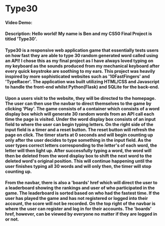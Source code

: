 # Type30
#### Video Demo:  <URL HERE>
#### Description: Hello world! My name is Ben and my CS50 Final Project is titled 'Type30'.
#### Type30 is a responsive web application game that essentially tests users on how fast they are able to type 30 random generated word called using an API! I chose this as my final project as I have always loved typing on my keyboard as the sounds produced from my mechanical keyboard after every quick keystroke are soothing to my ears. This project was heavily inspired by more sophisticated websites such as '10FastFingers' and 'TypeRacer'. The application was built utilizing HTML/CSS and Javascript to handle the front-end whilst Python(Flask) and SQLite for the back-end. 

#### Upon a users visit to the website, they will be directed to the homepage. The user can then use the navbar to direct themselves to the game by clicking 'Play'. The game consists of a container which consists of a word display box which will generate 30 random words from an API call each time the page is visited. Under the word display box consists of an input field to where the user can begin typing letters. On the right side of the input field is a timer and a reset button. The reset button will refresh the page on click. The timer starts at 0 seconds and will begin counting up only after the user decides to type something in the input field. As the user types correct letters corresponding to the letter's of each word, the letter will then light up. After successfully typing a word, the word will then be deleted from the word display box to shift the next word to the deleted word's original position. This will continue happening until the user finishes typing all 30 words and will only then, the timer will stop counting up. 

#### From the navbar, there is also a 'boards' href which will direct the user to a leaderboard showing the rankings and user of who participated in the game. The leaderboard is sorted based on who had the fastest time. If the user has played the game and has not registered or logged into their account, the score will not be recorded. On the top right of the navbar is where the user can register and log in for their accounts. The 'boards' href, however, can be viewed by everyone no matter if they are logged in or not.